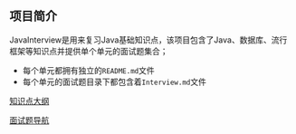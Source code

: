 ## 项目简介

JavaInterview是用来复习Java基础知识点，该项目包含了Java、数据库、流行框架等知识点并提供单个单元的面试题集合；

- 每个单元都拥有独立的`README.md`文件
- 每个单元的面试题目录下都包含着`Interview.md`文件 

[知识点大纲](KnowledgePoint.md)

[面试题导航](InterviewNavigation.md)